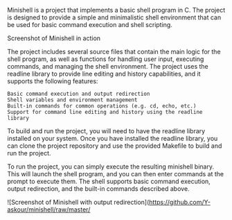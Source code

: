 Minishell is a project that implements a basic shell program in C. The project is designed to provide a simple and minimalistic shell environment that can be used for basic command execution and shell scripting.

Screenshot of Minishell in action

The project includes several source files that contain the main logic for the shell program, as well as functions for handling user input, executing commands, and managing the shell environment. The project uses the readline library to provide line editing and history capabilities, and it supports the following features:

    Basic command execution and output redirection
    Shell variables and environment management
    Built-in commands for common operations (e.g. cd, echo, etc.)
    Support for command line editing and history using the readline library

To build and run the project, you will need to have the readline library installed on your system. Once you have installed the readline library, you can clone the project repository and use the provided Makefile to build and run the project.

To run the project, you can simply execute the resulting minishell binary. This will launch the shell program, and you can then enter commands at the prompt to execute them. The shell supports basic command execution, output redirection, and the built-in commands described above.

![Screenshot of Minishell with output redirection](https://github.com/Y-askour/minishell/raw/master/
